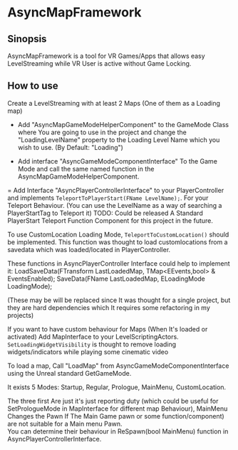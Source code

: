 # AsyncMapFramework

## Sinopsis

AsyncMapFramework is a tool for VR Games/Apps that allows easy LevelStreaming while VR User is active without Game Locking.

## How to use

Create a LevelStreaming with at least 2 Maps (One of them as a Loading map)

- Add "AsyncMapGameModeHelperComponent" to the GameMode Class where You are going to use in the project and change the "LoadingLevelName" property to the Loading Level Name which you wish to use. (By Default: "Loading")

- Add interface "AsyncGameModeComponentInterface" To the Game Mode and call the same named function in the AsyncMapGameModeHelperComponent.

= Add Interface "AsyncPlayerControllerInterface" to your PlayerController and implements `TeleportToPlayerStart(FName LevelName);`.
For your Teleport Behaviour. (You can use the LevelName as a way of searching a PlayerStartTag to Teleport it)
TODO: Could be released A Standard PlayerStart Teleport Function Component for this project in the future.

To use CustomLocation Loading Mode, `TeleportToCustomLocation()`  should be implemented.
This function was thought to load customlocations from a savedata which was loaded/located in PlayerController.

These functions in AsyncPlayerController Interface could help to implement it:
LoadSaveData(FTransform LastLoadedMap, TMap<EEvents,bool> & EventsEnabled);
SaveData(FName LastLoadedMap, ELoadingMode LoadingMode);

(These may be will be replaced since It was thought for a single project, but they are hard dependencies which It requires some refactoring in my projects)

If you want to have custom behaviour for Maps (When It's loaded or activated) Add MapInterface to your LevelScriptingActors.
`SetLoadingWidgetVisibility` is thought to remove loading widgets/indicators while playing some cinematic video

To load a map, Call "LoadMap" from AsyncGameModeComponentInterface using the Unreal standard GetGameMode.

It exists 5 Modes:
    Startup,
    Regular,
    Prologue,
    MainMenu,
    CustomLocation.

The three first Are just it's just reporting duty (which could be useful for SetPrologueMode in MapInterface for different map Behaviour),
MainMenu Changes the Pawn If The Main Game pawn or some function/component) are not suitable for a Main menu Pawn.  
You can determine their behaviour in ReSpawn(bool MainMenu) function in AsyncPlayerControllerInterface.
